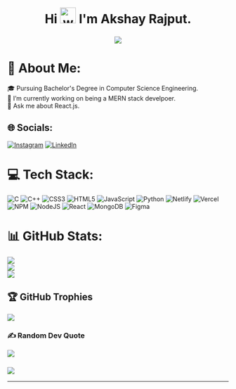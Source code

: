 
 <h1 align="center"> Hi
  <img alt="wave" src="https://emojis.slackmojis.com/emojis/images/1613285697/12806/meow_attention.png?1613285697" width="36">
    I'm Akshay Rajput.
</h1>
<h3 align="center">
   <a href="https://github.com/DenverCoder1/readme-typing-svg"><img src="https://readme-typing-svg.herokuapp.com?lines=Full+Stack+Developer!&center=true&width=500&height=50"></a> 
</h3>
<h1>💫 About Me:</h1>
🎓 Pursuing Bachelor's Degree in Computer Science Engineering.<br>🔭 I’m currently working on being a MERN stack develpoer.<br>💬 Ask me about React.js.


## 🌐 Socials:
[![Instagram](https://img.shields.io/badge/Instagram-%23E4405F.svg?logo=Instagram&logoColor=white)](https://instagram.com/akshay_rajput_1201) [![LinkedIn](https://img.shields.io/badge/LinkedIn-%230077B5.svg?logo=linkedin&logoColor=white)](https://www.linkedin.com/in/akshay-rajput-a96933232/)

# 💻 Tech Stack:
![C](https://img.shields.io/badge/c-%2300599C.svg?style=for-the-badge&logo=c&logoColor=white) ![C++](https://img.shields.io/badge/c++-%2300599C.svg?style=for-the-badge&logo=c%2B%2B&logoColor=white) ![CSS3](https://img.shields.io/badge/css3-%231572B6.svg?style=for-the-badge&logo=css3&logoColor=white) ![HTML5](https://img.shields.io/badge/html5-%23E34F26.svg?style=for-the-badge&logo=html5&logoColor=white) ![JavaScript](https://img.shields.io/badge/javascript-%23323330.svg?style=for-the-badge&logo=javascript&logoColor=%23F7DF1E) ![Python](https://img.shields.io/badge/python-3670A0?style=for-the-badge&logo=python&logoColor=ffdd54) ![Netlify](https://img.shields.io/badge/netlify-%23000000.svg?style=for-the-badge&logo=netlify&logoColor=#00C7B7) ![Vercel](https://img.shields.io/badge/vercel-%23000000.svg?style=for-the-badge&logo=vercel&logoColor=white) ![NPM](https://img.shields.io/badge/NPM-%23000000.svg?style=for-the-badge&logo=npm&logoColor=white) ![NodeJS](https://img.shields.io/badge/node.js-6DA55F?style=for-the-badge&logo=node.js&logoColor=white) ![React](https://img.shields.io/badge/react-%2320232a.svg?style=for-the-badge&logo=react&logoColor=%2361DAFB) ![MongoDB](https://img.shields.io/badge/MongoDB-%234ea94b.svg?style=for-the-badge&logo=mongodb&logoColor=white) 	![Figma](https://img.shields.io/badge/figma-%23F24E1E.svg?style=for-the-badge&logo=figma&logoColor=white)
# 📊 GitHub Stats:
![](https://github-readme-stats.vercel.app/api?username=rajput-akshay03&theme=dark&hide_border=false&include_all_commits=false&count_private=false)<br/>
![](https://github-readme-streak-stats.herokuapp.com/?user=rajput-akshay03&theme=dark&hide_border=false)<br/>
![](https://github-readme-stats.vercel.app/api/top-langs/?username=rajput-akshay03&theme=dark&hide_border=false&include_all_commits=false&count_private=false&layout=compact)
## 🏆 GitHub Trophies
![](https://github-profile-trophy.vercel.app/?username=rajput-akshay03&theme=red&no-frame=true&no-bg=false&margin-w=4)

### ✍️ Random Dev Quote
![](https://quotes-github-readme.vercel.app/api?type=horizontal&theme=radical)
### [![](https://visitcount.itsvg.in/api?id=rajput-akshay03&icon=0&color=1)](https://visitcount.itsvg.in)

---



<!-- Proudly created with GPRM ( https://gprm.itsvg.in ) -->
